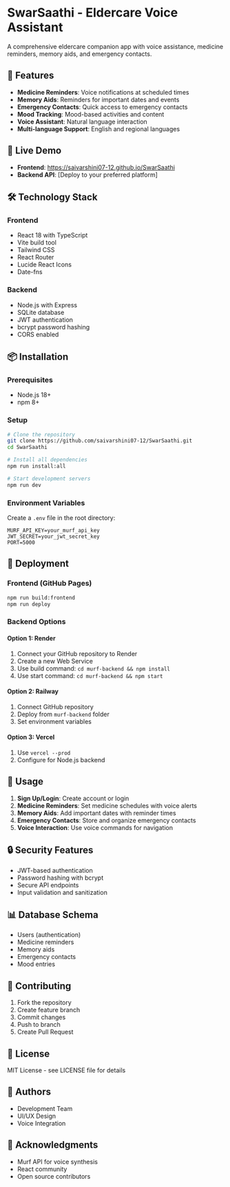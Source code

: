 # SwarSaathi - Eldercare Voice Assistant

A comprehensive eldercare companion app with voice assistance, medicine reminders, memory aids, and emergency contacts.

## 🌟 Features

- **Medicine Reminders**: Voice notifications at scheduled times
- **Memory Aids**: Reminders for important dates and events
- **Emergency Contacts**: Quick access to emergency contacts
- **Mood Tracking**: Mood-based activities and content
- **Voice Assistant**: Natural language interaction
- **Multi-language Support**: English and regional languages

## 🚀 Live Demo

- **Frontend**: https://saivarshini07-12.github.io/SwarSaathi
- **Backend API**: [Deploy to your preferred platform]

## 🛠️ Technology Stack

### Frontend
- React 18 with TypeScript
- Vite build tool
- Tailwind CSS
- React Router
- Lucide React Icons
- Date-fns

### Backend
- Node.js with Express
- SQLite database
- JWT authentication
- bcrypt password hashing
- CORS enabled

## 📦 Installation

### Prerequisites
- Node.js 18+ 
- npm 8+

### Setup
```bash
# Clone the repository
git clone https://github.com/saivarshini07-12/SwarSaathi.git
cd SwarSaathi

# Install all dependencies
npm run install:all

# Start development servers
npm run dev
```

### Environment Variables
Create a `.env` file in the root directory:
```
MURF_API_KEY=your_murf_api_key
JWT_SECRET=your_jwt_secret_key
PORT=5000
```

## 🚀 Deployment

### Frontend (GitHub Pages)
```bash
npm run build:frontend
npm run deploy
```

### Backend Options

#### Option 1: Render
1. Connect your GitHub repository to Render
2. Create a new Web Service
3. Use build command: `cd murf-backend && npm install`
4. Use start command: `cd murf-backend && npm start`

#### Option 2: Railway
1. Connect GitHub repository
2. Deploy from `murf-backend` folder
3. Set environment variables

#### Option 3: Vercel
1. Use `vercel --prod`
2. Configure for Node.js backend

## 📱 Usage

1. **Sign Up/Login**: Create account or login
2. **Medicine Reminders**: Set medicine schedules with voice alerts
3. **Memory Aids**: Add important dates with reminder times
4. **Emergency Contacts**: Store and organize emergency contacts
5. **Voice Interaction**: Use voice commands for navigation

## 🔒 Security Features

- JWT-based authentication
- Password hashing with bcrypt
- Secure API endpoints
- Input validation and sanitization

## 📊 Database Schema

- Users (authentication)
- Medicine reminders
- Memory aids
- Emergency contacts
- Mood entries

## 🤝 Contributing

1. Fork the repository
2. Create feature branch
3. Commit changes
4. Push to branch
5. Create Pull Request

## 📄 License

MIT License - see LICENSE file for details

## 👥 Authors

- Development Team
- UI/UX Design
- Voice Integration

## 🙏 Acknowledgments

- Murf API for voice synthesis
- React community
- Open source contributors

